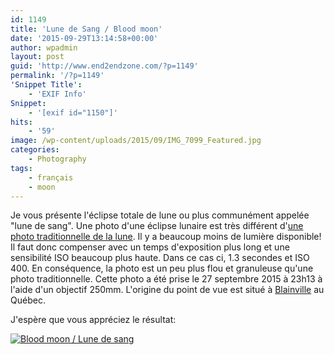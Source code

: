 ```yaml
---
id: 1149
title: 'Lune de Sang / Blood moon'
date: '2015-09-29T13:14:58+00:00'
author: wpadmin
layout: post
guid: 'http://www.end2endzone.com/?p=1149'
permalink: '/?p=1149'
'Snippet Title':
    - 'EXIF Info'
Snippet:
    - '[exif id="1150"]'
hits:
    - '59'
image: /wp-content/uploads/2015/09/IMG_7099_Featured.jpg
categories:
    - Photography
tags:
    - français
    - moon
---
```


Je vous présente l'éclipse totale de lune ou plus communément appelée "lune de sang". Une photo d'une éclipse lunaire est très différent d'[une photo traditionnelle de la lune](/lune-de-paques-easter-moon/). Il y a beaucoup moins de lumière disponible! Il faut donc compenser avec un temps d'exposition plus long et une sensibilité ISO beaucoup plus haute. Dans ce cas ci, 1.3 secondes et ISO 400. En conséquence, la photo est un peu plus flou et granuleuse qu'une photo traditionnelle. Cette photo a été prise le 27 septembre 2015 à 23h13 à l'aide d'un objectif 250mm. L'origine du point de vue est situé à [Blainville](https://www.google.ca/maps/place/Blainville,+QC) au Québec.

J'espère que vous appréciez le résultat:

[![Blood moon / Lune de sang](/wp-content/uploads/2015/09/IMG_7099_e2ez.jpg "Blood moon / Lune de sang")](/wp-content/uploads/2015/09/IMG_7099_e2ez.jpg)
